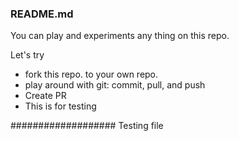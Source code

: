 ### README.md
You can play and experiments any thing on this repo.

Let's try
* fork this repo. to your own repo.
* play around with git: commit, pull, and push
* Create PR
* This is for testing

###################
Testing file
